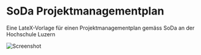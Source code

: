 # SoDa Projektmanagementplan

Eine LateX-Vorlage für einen Projektmanagementplan gemäss SoDa an der Hochschule Luzern

![Screenshot](https://github.com/wuethrich44/soda-pmp/blob/master/screenshot.png)
